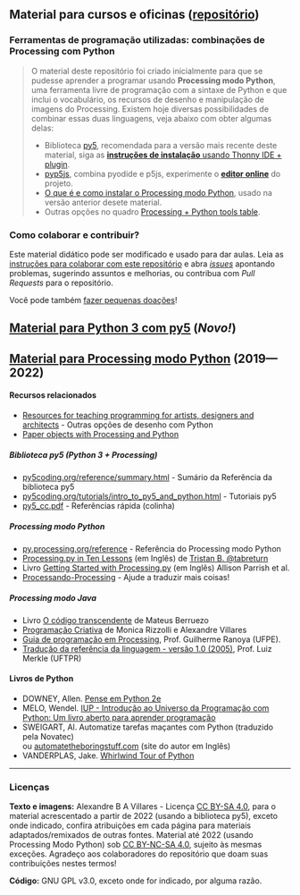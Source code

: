 ## Material para cursos e oficinas ([repositório](https://github.com/villares/material-aulas/))

### Ferramentas de programação utilizadas: combinações de Processing com Python

> O material deste repositório foi criado inicialmente para que se pudesse aprender a programar usando **Processing modo Python**, uma ferramenta livre de programação com a sintaxe de Python e que inclui o vocabulário, os recursos de desenho e manipulação de imagens do Processing. Existem hoje diversas possibilidades de combinar essas duas linguagens, veja abaixo com obter algumas delas:
> - Biblioteca [py5](https://py5coding.org), recomendada para a versão mais recente deste material, siga as [**instruções de instalação** usando Thonny IDE + plugin](https://github.com/villares/thonny-py5mode/tree/pt-br).
> - [pyp5js](https://github.com/berinhard/pyp5js), combina pyodide e p5js, experimente o [**editor online**](https://berinhard.github.io/pyp5js/pyodide/) do projeto.
> - [O que é e como instalar o Processing modo Python](https://abav.lugaralgum.com/como-instalar-o-processing-modo-python/), usado na versão anterior desete material.
> - Outras opções no quadro [Processing + Python tools table](https://github.com/villares/Resources-for-teaching-programming#processing--python-tools-table).

### Como colaborar e contribuir?

Este material didático pode ser modificado e usado para dar aulas. Leia as [instruções para colaborar com este repositório](https://github.com/villares/material-aulas/blob/master/sobre/como-contribuir.md) e abra [*issues*](https://github.com/villares/material-aulas/issues) apontando problemas, sugerindo assuntos e melhorias, ou contribua com *Pull Requests* para o repositório.

 Você pode também [fazer pequenas doações](https://gumroad.com/villares)! 

## [Material para Python 3 com py5](Processing-Python-py5/README.md) (*Novo!*)

## [Material para Processing modo Python](Processing-Python/) (2019—2022)

#### Recursos relacionados

- [Resources for teaching programming for artists, designers and architects](https://github.com/villares/Resources-for-teaching-programming) - Outras opções de desenho com Python
- [Paper objects with Processing and Python](https://github.com/villares/Paper-objects-with-Processing-and-Python)

##### Biblioteca py5 (Python 3 + Processing)

- [py5coding.org/reference/summary.html](https://py5coding.org/reference/summary.html) - Sumário da Referência da biblioteca py5
- [py5coding.org/tutorials/intro_to_py5_and_python.html](https://py5coding.org/tutorials/intro_to_py5_and_python.html) - Tutoriais py5
- [py5_cc.pdf](https://github.com/villares/processing.py-cheat-sheet/blob/pt-br/py5/py5_cc.pdf) - Referências rápida (colinha)

##### Processing modo Python

- [py.processing.org/reference](http://py.processing.org/reference) - Referência do Processing modo Python
- [Processing.py in Ten Lessons](https://tabreturn.github.io/#processing-reverse) (em Inglês) de [Tristan B. @tabreturn](http://portfolio.tabreturn.com/)
- Livro [Getting Started with Processing.py](http://www.worldcat.org/oclc/1001947294) (em Inglês) Allison Parrish et al.
- [Processando-Processing](https://github.com/arteprog/processando-processing) - Ajude a traduzir mais coisas!

##### Processing modo Java

- Livro [O código transcendente](https://codigotranscendente.github.io/livro/about.html) de Mateus Berruezo
- [Programação Criativa](http://arteprog.space/programacao-criativa) de Monica Rizzolli e Alexandre Villares
- [Guia de programação em Processing](https://www.ranoya.com/aulas/designgenerativo/playgroundDocs/introProcessing.php?theme=dgen&elementos=processing), Prof. Guilherme Ranoya (UFPE).
- [Tradução da referência da linguagem - versão 1.0 (2005)](http://www.dainf.ct.utfpr.edu.br/~merkle/processing/reference/ptBR/index.html), Prof. Luiz Merkle (UFTPR)

#### Livros de Python

- DOWNEY, Allen. [Pense em Python 2e](https://penseallen.github.io/PensePython2e/)
- MELO, Wendel. [IUP - Introdução ao Universo da Programação com Python: Um livro aberto para aprender programação](https://wendelmelo.net/iup/)
- SWEIGART, Al. Automatize tarefas maçantes com Python (traduzido pela Novatec)<br> ou [automatetheboringstuff.com](https://automatetheboringstuff.com) (site do autor em Inglês)
- VANDERPLAS, Jake. [Whirlwind Tour of Python](https://jakevdp.github.io/WhirlwindTourOfPython)

---
### Licenças

**Texto e imagens:** Alexandre B A Villares - Licença [CC BY-SA 4.0](https://creativecommons.org/licenses/by-sa/4.0/deed.pt_BR), para o material acrescentado a partir de 2022 (usando a biblioteca py5), exceto onde indicado, confira atribuições em cada página para materiais adaptados/remixados de outras fontes. Material até 2022 (usando Processing Modo Python) sob [CC BY-NC-SA 4.0](https://creativecommons.org/licenses/by-nc-sa/4.0/deed.pt_BR), sujeito às mesmas exceções. Agradeço aos colaboradores do repositório que doam suas contribuições nestes termos!

**Código:** GNU GPL v3.0, exceto onde for indicado, por alguma razão.
